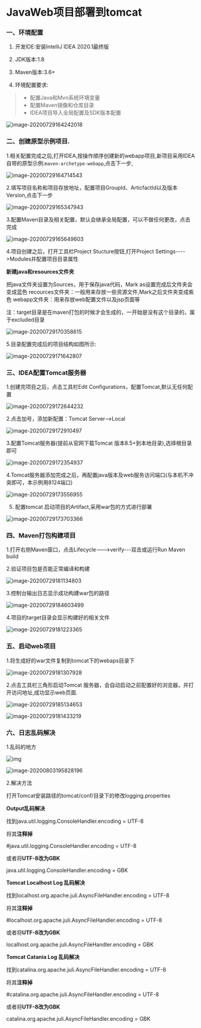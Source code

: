 # JavaWeb项目部署到tomcat

### 一、环境配置

1. 开发IDE:安装IntelliJ IDEA 2020.1最终版

2. JDK版本:1.8

3. Maven版本:3.6+

4. 环境配置要求:

> - 配置Java和Mvn系统环境变量
> - 配置Maven镜像和仓库目录
> - IDEA项目导入全局配置及SDK版本配置



![image-20200729164242018](pics/image-20200729164242018.png)


### 二、创建原型示例项目.

1.相关配置完成之后,打开IDEA,按操作顺序创建新的webapp项目,新项目采用IDEA自带的原型示例:`maven-archetype-webapp`,点击下一步,

![image-20200729164714543](pics/image-20200729164714543.png)

2.填写项目名称和项目存放地址，配置项目GroupId、ArticfactId以及版本Version,点击下一步

![image-20200729165347943](pics/image-20200729165347943.png)

3.配置Maven目录及相关配置，默认会继承全局配置，可以不做任何更改，点击完成

![image-20200729165649603](pics/image-20200729165649603.png)

4.项目创建之后，打开工具栏Project Stucture按钮,打开Project Settings---->Modules并配置项目目录属性

**新建java和resources文件夹**

把java文件夹设置为Sources，用于保存java代码，Mark as设置完成后文件夹会变成蓝色
recources文件夹：一般用来存放一些资源文件,Mark之后文件夹变成紫色
webapp文件夹：用来存放web配置文件以及jsp页面等

注：target目录是在maven打包的时候才会生成的，一开始是没有这个目录的，属于excluded目录

![image-20200729170358615](pics/image-20200729170358615.png)

5.目录配置完成后的项目结构如图所示:

![image-20200729171642807](pics/image-20200729171642807.png)


### 三、IDEA配置Tomcat服务器

1.创建完项目之后，点击工具栏Edit Configurations，配置Tomcat,默认无任何配置



![image-20200729172644232](pics/image-20200729172644232.png)

2.点击加号，添加新配置：Tomcat Server-->Local

![image-20200729172910497](pics/image-20200729172910497.png)

3.配置Tomcat服务器(提前从官网下载Tomcat 版本8.5+到本地目录),选择根目录即可

![image-20200729172354937](pics/image-20200729172354937.png)

4.Tomcat服务器添加完成之后，再配置java版本及web服务访问端口(与本机不冲突即可，本示例用8124端口)

![image-20200729173556955](pics/image-20200729173556955.png)

5. 配置tomcat 启动项目的Artifact,采用war包的方式进行部署

![image-20200729173703366](pics/image-20200729173703366.png)

### 四、Maven打包构建项目

1.打开右侧Maven窗口，点击Lifecycle--->verify---双击或运行Run Maven build

2.验证项目包是否能正常编译和构建

![image-20200729181134803](pics/image-20200729181134803.png)

3.控制台输出日志显示成功构建war包的路径

![image-20200729184603499](pics/image-20200729184603499.png)

4.项目的target目录会显示构建好的相关文件

![image-20200729181223365](pics/image-20200729181223365.png)

### 五、启动web项目

1.将生成好的war文件复制到tomcat下的webaps目录下

![image-20200729181307928](pics/image-20200729181307928.png)

2.点击工具栏三角形启动Tomcat 服务器，会自动启动之前配置好的浏览器，并打开访问地址,成功显示web页面.

![image-20200729185134653](pics/image-20200729185134653.png)



![image-20200729181433219](pics/image-20200729181433219.png)

### 六、日志乱码解决

1.乱码的地方



![img](pics/1695401-20190805110510316-1777795592.png)

![image-20200803195828196](pics/image-20200803195828196.png)



 

2.解决方法

打开Tomcat安装路径的tomcat/conf/目录下的修改logging.properties

**Output乱码解决**

找到java.util.logging.ConsoleHandler.encoding = UTF-8

将其**注释掉**

\#java.util.logging.ConsoleHandler.encoding = UTF-8

或者将**UTF-8改为GBK**

java.util.logging.ConsoleHandler.encoding = GBK

 

**Tomcat Localhost Log 乱码解决**

找到localhost.org.apache.juli.AsyncFileHandler.encoding = UTF-8

将其**注释掉**

\#localhost.org.apache.juli.AsyncFileHandler.encoding = UTF-8

或者将**UTF-8改为GBK**

localhost.org.apache.juli.AsyncFileHandler.encoding = GBK

 

**Tomcat Catania Log 乱码解决**

找到catalina.org.apache.juli.AsyncFileHandler.encoding = UTF-8

将其**注释掉**

\#catalina.org.apache.juli.AsyncFileHandler.encoding = UTF-8

或者将**UTF-8改为GBK**

catalina.org.apache.juli.AsyncFileHandler.encoding = GBK